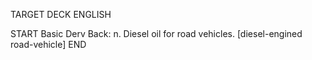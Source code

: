 TARGET DECK
ENGLISH

START
Basic
Derv
Back: n. Diesel oil for road vehicles. [diesel-engined road-vehicle]
END
